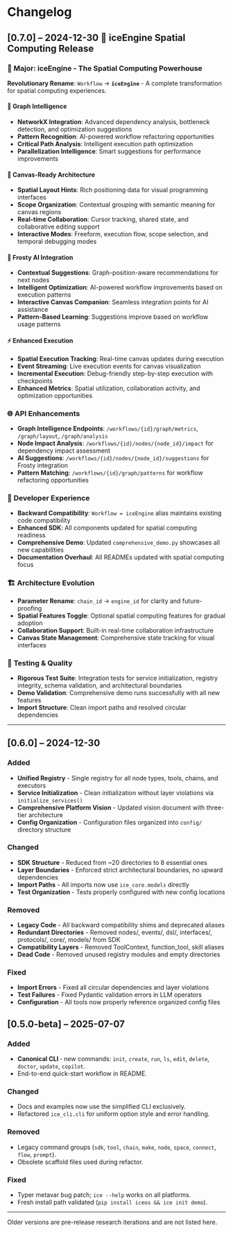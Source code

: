 # Changelog

## [0.7.0] – 2024-12-30 🚀 **iceEngine Spatial Computing Release**

### 🎯 Major: iceEngine - The Spatial Computing Powerhouse

**Revolutionary Rename**: `Workflow` → **`iceEngine`** - A complete transformation for spatial computing experiences.

#### 🧠 **Graph Intelligence**
- **NetworkX Integration**: Advanced dependency analysis, bottleneck detection, and optimization suggestions
- **Pattern Recognition**: AI-powered workflow refactoring opportunities  
- **Critical Path Analysis**: Intelligent execution path optimization
- **Parallelization Intelligence**: Smart suggestions for performance improvements

#### 🎨 **Canvas-Ready Architecture**
- **Spatial Layout Hints**: Rich positioning data for visual programming interfaces
- **Scope Organization**: Contextual grouping with semantic meaning for canvas regions
- **Real-time Collaboration**: Cursor tracking, shared state, and collaborative editing support
- **Interactive Modes**: Freeform, execution flow, scope selection, and temporal debugging modes

#### 🤖 **Frosty AI Integration**  
- **Contextual Suggestions**: Graph-position-aware recommendations for next nodes
- **Intelligent Optimization**: AI-powered workflow improvements based on execution patterns
- **Interactive Canvas Companion**: Seamless integration points for AI assistance
- **Pattern-Based Learning**: Suggestions improve based on workflow usage patterns

#### ⚡ **Enhanced Execution**
- **Spatial Execution Tracking**: Real-time canvas updates during execution
- **Event Streaming**: Live execution events for canvas visualization
- **Incremental Execution**: Debug-friendly step-by-step execution with checkpoints
- **Enhanced Metrics**: Spatial utilization, collaboration activity, and optimization opportunities

### 🌐 **API Enhancements**
- **Graph Intelligence Endpoints**: `/workflows/{id}/graph/metrics`, `/graph/layout`, `/graph/analysis`
- **Node Impact Analysis**: `/workflows/{id}/nodes/{node_id}/impact` for dependency impact assessment
- **AI Suggestions**: `/workflows/{id}/nodes/{node_id}/suggestions` for Frosty integration
- **Pattern Matching**: `/workflows/{id}/graph/patterns` for workflow refactoring opportunities

### 🔧 **Developer Experience**
- **Backward Compatibility**: `Workflow = iceEngine` alias maintains existing code compatibility
- **Enhanced SDK**: All components updated for spatial computing readiness
- **Comprehensive Demo**: Updated `comprehensive_demo.py` showcases all new capabilities
- **Documentation Overhaul**: All READMEs updated with spatial computing focus

### 🏗️ **Architecture Evolution**
- **Parameter Rename**: `chain_id` → `engine_id` for clarity and future-proofing
- **Spatial Features Toggle**: Optional spatial computing features for gradual adoption
- **Collaboration Support**: Built-in real-time collaboration infrastructure
- **Canvas State Management**: Comprehensive state tracking for visual interfaces

### 🧪 **Testing & Quality**
- **Rigorous Test Suite**: Integration tests for service initialization, registry integrity, schema validation, and architectural boundaries
- **Demo Validation**: Comprehensive demo runs successfully with all new features
- **Import Structure**: Clean import paths and resolved circular dependencies

---

## [0.6.0] – 2024-12-30

### Added
- **Unified Registry** - Single registry for all node types, tools, chains, and executors
- **Service Initialization** - Clean initialization without layer violations via `initialize_services()`
- **Comprehensive Platform Vision** - Updated vision document with three-tier architecture
- **Config Organization** - Configuration files organized into `config/` directory structure

### Changed
- **SDK Structure** - Reduced from ~20 directories to 8 essential ones
- **Layer Boundaries** - Enforced strict architectural boundaries, no upward dependencies
- **Import Paths** - All imports now use `ice_core.models` directly
- **Test Organization** - Tests properly configured with new config locations

### Removed
- **Legacy Code** - All backward compatibility shims and deprecated aliases
- **Redundant Directories** - Removed nodes/, events/, dsl/, interfaces/, protocols/, core/, models/ from SDK
- **Compatibility Layers** - Removed ToolContext, function_tool, skill aliases
- **Dead Code** - Removed unused registry modules and empty directories

### Fixed
- **Import Errors** - Fixed all circular dependencies and layer violations
- **Test Failures** - Fixed Pydantic validation errors in LLM operators
- **Configuration** - All tools now properly reference organized config files

## [0.5.0-beta] – 2025-07-07

### Added
- **Canonical CLI** ‑ new commands: `init`, `create`, `run`, `ls`, `edit`, `delete`, `doctor`, `update`, `copilot`.
- End-to-end quick-start workflow in README.

### Changed
- Docs and examples now use the simplified CLI exclusively.
- Refactored `ice_cli.cli` for uniform option style and error handling.

### Removed
- Legacy command groups (`sdk`, `tool`, `chain`, `make`, `node`, `space`, `connect`, `flow`, `prompt`).
- Obsolete scaffold files used during refactor.

### Fixed
- Typer metavar bug patch; `ice --help` works on all platforms.
- Fresh install path validated (`pip install iceos && ice init demo`).

---
Older versions are pre-release research iterations and are not listed here. 